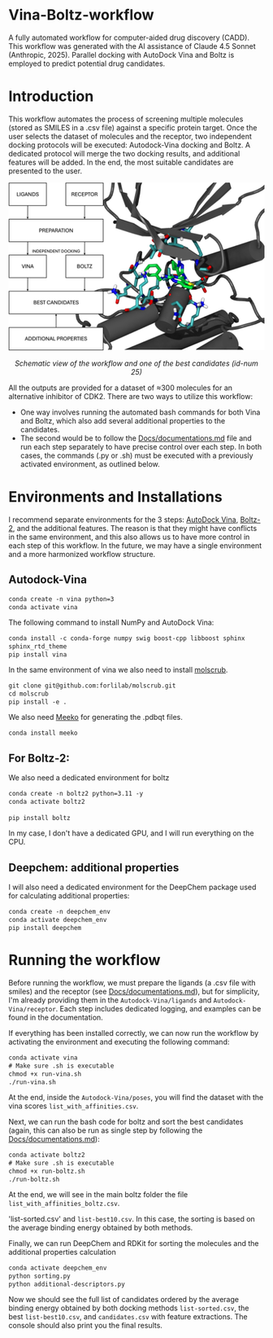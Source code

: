 # Vina-Boltz-workflow
A fully automated workflow for computer-aided drug discovery (CADD). This workflow was generated with the AI assistance of Claude 4.5 Sonnet (Anthropic, 2025). Parallel docking with AutoDock Vina and Boltz is employed to predict potential drug candidates.

# Introduction
This workflow automates the process of screening multiple molecules (stored as SMILES in a .csv file) against a specific protein target. Once the user selects the dataset of molecules and the receptor, two independent docking protocols will be executed: Autodock-Vina docking and Boltz. A dedicated protocol will merge the two docking results, and additional features will be added. In the end, the most suitable candidates are presented to the user. 

<p align="center">
<img src="Docs/summary.png" width="600" />
</p>
<p align="center">
<em>Schematic view of the workflow and one of the best candidates (id-num 25)</em>
</p>

All the outputs are provided for a dataset of ≈300 molecules for an alternative inhibitor of CDK2. There are two ways to utilize this workflow: 

- One way involves running the automated bash commands for both Vina and Boltz, which also add several additional properties to the candidates. 
- The second would be to follow the [Docs/documentations.md](Docs/documentations.md) file and run each step separately to have precise control over each step. In both cases, the commands (.py or .sh) must be executed with a previously activated environment, as outlined below.  

# Environments and Installations

I recommend separate environments for the 3 steps: [AutoDock Vina](https://autodock-vina.readthedocs.io/en/latest/installation.html#python-bindings-linux-and-mac-only), [Boltz-2](https://github.com/forlilab/molscrub), and the additional features. The reason is that they might have conflicts in the same environment, and this also allows us to have more control in each step of this workflow. In the future, we may have a single environment and a more harmonized workflow structure. 

## Autodock-Vina

```
conda create -n vina python=3
conda activate vina
```

The following command to install NumPy and AutoDock Vina:

```
conda install -c conda-forge numpy swig boost-cpp libboost sphinx sphinx_rtd_theme
pip install vina
```

In the same environment of vina we also need to install [molscrub](https://github.com/forlilab/molscrub).

```
git clone git@github.com:forlilab/molscrub.git
cd molscrub
pip install -e .
```

We also need [Meeko](https://meeko.readthedocs.io/en/release-doc/) for generating the .pdbqt files.

```
conda install meeko
```

## For Boltz-2: 

We also need a dedicated environment for boltz 

```
conda create -n boltz2 python=3.11 -y
conda activate boltz2

pip install boltz
```

In my case, I don't have a dedicated GPU, and I will run everything on the CPU.

## Deepchem: additional properties

I will also need a dedicated environment for the DeepChem package used for calculating additional properties:

```
conda create -n deepchem_env
conda activate deepchem_env
pip install deepchem
```

# Running the workflow

Before running the workflow, we must prepare the ligands (a .csv file with smiles) and the receptor (see [Docs/documentations.md](Docs/documentations.md)), but for simplicity, I'm already providing them in the `Autodock-Vina/ligands` and `Autodock-Vina/receptor`. Each step includes dedicated logging, and examples can be found in the documentation.

If everything has been installed correctly, we can now run the workflow by activating the environment and executing the following command:

```
conda activate vina
# Make sure .sh is executable
chmod +x run-vina.sh
./run-vina.sh
```

At the end, inside the `Autodock-Vina/poses`, you will find the dataset with the vina scores `list_with_affinities.csv`. 

Next, we can run the bash code for boltz and sort the best candidates (again, this can also be run as single step by following the [Docs/documentations.md](Docs/documentations.md)):

```
conda activate boltz2
# Make sure .sh is executable
chmod +x run-boltz.sh
./run-boltz.sh
```

At the end, we will see in the main boltz folder the file `list_with_affinities_boltz.csv`.

'list-sorted.csv' and `list-best10.csv`. In this case, the sorting is based on the average binding energy obtained by both methods. 

Finally, we can run DeepChem and RDKit for sorting the molecules and the additional properties calculation

```
conda activate deepchem_env
python sorting.py
python additional-descriptors.py
```

Now we should see the full list of candidates ordered by the average binding energy obtained by both docking methods `list-sorted.csv`, the best `list-best10.csv`, and `candidates.csv` with feature extractions. The console should also print you the final results.

